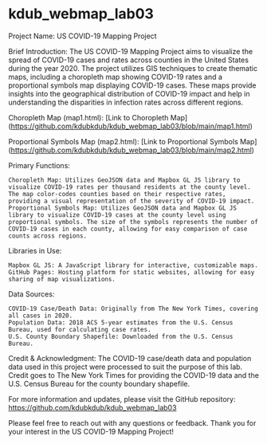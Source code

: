 # kdub_webmap_lab03
Project Name: US COVID-19 Mapping Project

Brief Introduction:
The US COVID-19 Mapping Project aims to visualize the spread of COVID-19 cases and rates across counties in the United States during the year 2020. The project utilizes GIS techniques to create thematic maps, including a choropleth map showing COVID-19 rates and a proportional symbols map displaying COVID-19 cases. These maps provide insights into the geographical distribution of COVID-19 impact and help in understanding the disparities in infection rates across different regions.

Choropleth Map (map1.html): [Link to Choropleth Map] (https://github.com/kdubkdub/kdub_webmap_lab03/blob/main/map1.html)

Proportional Symbols Map (map2.html): [Link to Proportional Symbols Map] (https://github.com/kdubkdub/kdub_webmap_lab03/blob/main/map2.html)

Primary Functions:

    Choropleth Map: Utilizes GeoJSON data and Mapbox GL JS library to visualize COVID-19 rates per thousand residents at the county level. The map color-codes counties based on their respective rates, providing a visual representation of the severity of COVID-19 impact.
    Proportional Symbols Map: Utilizes GeoJSON data and Mapbox GL JS library to visualize COVID-19 cases at the county level using proportional symbols. The size of the symbols represents the number of COVID-19 cases in each county, allowing for easy comparison of case counts across regions.

Libraries in Use:

    Mapbox GL JS: A JavaScript library for interactive, customizable maps.
    GitHub Pages: Hosting platform for static websites, allowing for easy sharing of map visualizations.

Data Sources:

    COVID-19 Case/Death Data: Originally from The New York Times, covering all cases in 2020.
    Population Data: 2018 ACS 5-year estimates from the U.S. Census Bureau, used for calculating case rates.
    U.S. County Boundary Shapefile: Downloaded from the U.S. Census Bureau.

Credit & Acknowledgment:
The COVID-19 case/death data and population data used in this project were processed to suit the purpose of this lab. Credit goes to The New York Times for providing the COVID-19 data and the U.S. Census Bureau for the county boundary shapefile. 

For more information and updates, please visit the GitHub repository:  https://github.com/kdubkdub/kdub_webmap_lab03

Please feel free to reach out with any questions or feedback. Thank you for your interest in the US COVID-19 Mapping Project!
